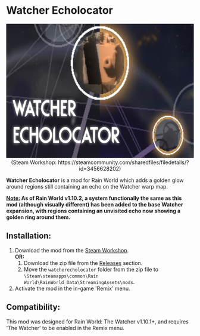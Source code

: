 # Watcher Echolocator
<p align="center">
  <img width="640" height="360" src="WatcherEcholocator/thumbnail.png">
  <br/>
  (Steam Workshop: https://steamcommunity.com/sharedfiles/filedetails/?id=3456628202)
</p>

**Watcher Echolocator** is a mod for Rain World which adds a golden glow around regions still containing an echo on the Watcher warp map.

<b><ins>Note:</ins> As of Rain World v1.10.2, a system functionally the same as this mod (although visually different) has been added to the base Watcher expansion,
with regions containing an unvisited echo now showing a golden ring around them.</b>

## Installation:
1. Download the mod from the [Steam Workshop](https://steamcommunity.com/sharedfiles/filedetails/?id=3456628202).\
**OR:**
    1. Download the zip file from the [Releases](https://github.com/SabreML/WatcherEcholocator/releases) section.
    2. Move the `watcherecholocator` folder from the zip file to `\Steam\steamapps\common\Rain World\RainWorld_Data\StreamingAssets\mods`.
2. Activate the mod in the in-game 'Remix' menu.

## Compatibility:
This mod was designed for Rain World: The Watcher v1.10.1+, and requires 'The Watcher' to be enabled in the Remix menu.